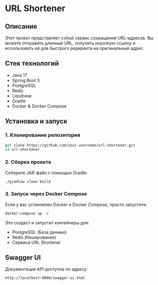 # URL Shortener

## Описание
Этот проект представляет собой сервис сокращения URL-адресов. Вы можете отправить длинный URL,
получить короткую ссылку и использовать её для быстрого редиректа на оригинальный адрес.

## Стек технологий
- Java 17
- Spring Boot 3
- PostgreSQL
- Redis
- Liquibase
- Gradle
- Docker & Docker Compose

## Установка и запуск

### 1. Клонирование репозитория
```sh
git clone https://github.com/your-username/url-shortener.git
cd url-shortener
```

### 2. Сборка проекта
Соберите JAR-файл с помощью Gradle:
```sh
./gradlew clean build
```

### 3. Запуск через Docker Compose
Если у вас установлен Docker и Docker Compose, просто запустите:
```sh
docker-compose up -d
```
Это создаст и запустит контейнеры для:
- PostgreSQL (База данных)
- Redis (Кеширование)
- Сервиса URL Shortener

## Swagger UI
Документация API доступна по адресу:
```
http://localhost:8080/swagger-ui.html
```